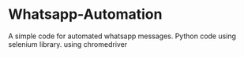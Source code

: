 # Whatsapp-Automation
A simple code for automated whatsapp messages. Python code using selenium library. using chromedriver 
